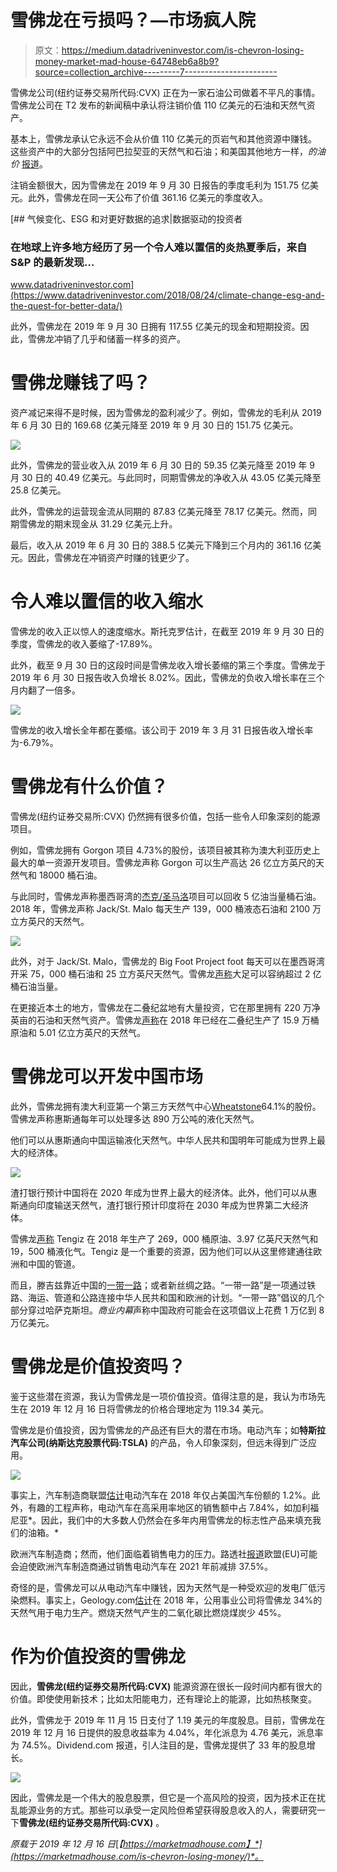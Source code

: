 # 雪佛龙在亏损吗？—市场疯人院

> 原文：<https://medium.datadriveninvestor.com/is-chevron-losing-money-market-mad-house-64748eb6a8b9?source=collection_archive---------7----------------------->

雪佛龙公司(纽约证券交易所代码:CVX) 正在为一家石油公司做着不平凡的事情。雪佛龙公司在 T2 发布的新闻稿中承认将注销价值 110 亿美元的石油和天然气资产。

基本上，雪佛龙承认它永远不会从价值 110 亿美元的页岩气和其他资源中赚钱。这些资产中的大部分包括阿巴拉契亚的天然气和石油；和美国其他地方一样，*的油价* [报道](https://oilprice.com/Energy/Energy-General/Chevrons-11-Billion-Write-Down-Is-A-Warning-For-The-Oil-Industry.html)。

注销金额很大，因为雪佛龙在 2019 年 9 月 30 日报告的季度毛利为 151.75 亿美元。此外，雪佛龙在同一天公布了价值 361.16 亿美元的季度收入。

[](https://www.datadriveninvestor.com/2018/08/24/climate-change-esg-and-the-quest-for-better-data/) [## 气候变化、ESG 和对更好数据的追求|数据驱动的投资者

### 在地球上许多地方经历了另一个令人难以置信的炎热夏季后，来自 S&P 的最新发现…

www.datadriveninvestor.com](https://www.datadriveninvestor.com/2018/08/24/climate-change-esg-and-the-quest-for-better-data/) 

此外，雪佛龙在 2019 年 9 月 30 日拥有 117.55 亿美元的现金和短期投资。因此，雪佛龙冲销了几乎和储蓄一样多的资产。

# 雪佛龙赚钱了吗？

资产减记来得不是时候，因为雪佛龙的盈利减少了。例如，雪佛龙的毛利从 2019 年 6 月 30 日的 169.68 亿美元降至 2019 年 9 月 30 日的 151.75 亿美元。

![](img/d35b3f3e736dd4d25813285736e2cded.png)

此外，雪佛龙的营业收入从 2019 年 6 月 30 日的 59.35 亿美元降至 2019 年 9 月 30 日的 40.49 亿美元。与此同时，同期雪佛龙的净收入从 43.05 亿美元降至 25.8 亿美元。

此外，雪佛龙的运营现金流从同期的 87.83 亿美元降至 78.17 亿美元。然而，同期雪佛龙的期末现金从 31.29 亿美元上升。

最后，收入从 2019 年 6 月 30 日的 388.5 亿美元下降到三个月内的 361.16 亿美元。因此，雪佛龙在冲销资产时赚的钱更少了。

# 令人难以置信的收入缩水

雪佛龙的收入正以惊人的速度缩水。斯托克罗估计，在截至 2019 年 9 月 30 日的季度，雪佛龙的收入萎缩了-17.89%。

此外，截至 9 月 30 日的这段时间是雪佛龙收入增长萎缩的第三个季度。雪佛龙于 2019 年 6 月 30 日报告收入负增长 8.02%。因此，雪佛龙的负收入增长率在三个月内翻了一倍多。

![](img/0f5a610a32a74444bbbd5aca875b6bd3.png)

雪佛龙的收入增长全年都在萎缩。该公司于 2019 年 3 月 31 日报告收入增长率为-6.79%。

# 雪佛龙有什么价值？

雪佛龙(纽约证券交易所:CVX) 仍然拥有很多价值，包括一些令人印象深刻的能源项目。

例如，雪佛龙拥有 Gorgon 项目 4.73%的股份，该项目被其称为澳大利亚历史上最大的单一资源开发项目。雪佛龙声称 Gorgon 可以生产高达 26 亿立方英尺的天然气和 18000 桶石油。

与此同时，雪佛龙声称墨西哥湾的[杰克/圣马洛](https://www.chevron.com/projects/jack-stmalo)项目可以回收 5 亿油当量桶石油。2018 年，雪佛龙声称 Jack/St. Malo 每天生产 139，000 桶液态石油和 2100 万立方英尺的天然气。

![](img/d858cca46b5a886422f13e4a1a5594f7.png)

此外，对于 Jack/St. Malo，雪佛龙的 Big Foot Project foot 每天可以在墨西哥湾开采 75，000 桶石油和 25 立方英尺天然气。雪佛龙[声称](https://www.chevron.com/projects/big-foot)大足可以容纳超过 2 亿桶石油当量。

在更接近本土的地方，雪佛龙在二叠纪盆地有大量投资，它在那里拥有 220 万净英亩的石油和天然气资产。雪佛龙[声称](https://www.chevron.com/projects/permian)在 2018 年已经在二叠纪生产了 15.9 万桶原油和 5.01 亿立方英尺的天然气。

# 雪佛龙可以开发中国市场

此外，雪佛龙拥有澳大利亚第一个第三方天然气中心[Wheatstone](https://www.chevron.com/projects/wheatstone)64.1%的股份。雪佛龙声称惠斯通每年可以处理多达 890 万公吨的液化天然气。

他们可以从惠斯通向中国运输液化天然气。中华人民共和国明年可能成为世界上最大的经济体。

![](img/4597182eea7cd69fdf6f29891d86f77c.png)

渣打银行预计中国将在 2020 年成为世界上最大的经济体。此外，他们可以从惠斯通向印度输送天然气，渣打银行预计印度将在 2030 年成为世界第二大经济体。

雪佛龙[声称](https://www.chevron.com/projects/tengiz-expansion) Tengiz 在 2018 年生产了 269，000 桶原油、3.97 亿英尺天然气和 19，500 桶液化气。Tengiz 是一个重要的资源，因为他们可以从这里修建通往欧洲和中国的管道。

而且，滕吉兹靠近中国的[一带一路](https://www.businessinsider.com/what-is-belt-and-road-china-infrastructure-project-2018-1)；或者新丝绸之路。“一带一路”是一项通过铁路、海运、管道和公路连接中华人民共和国和欧洲的计划。“一带一路”倡议的几个部分穿过哈萨克斯坦。*商业内幕*声称中国政府可能会在这项倡议上花费 1 万亿到 8 万亿美元。

# 雪佛龙是价值投资吗？

鉴于这些潜在资源，我认为雪佛龙是一项价值投资。值得注意的是，我认为市场先生在 2019 年 12 月 16 日将雪佛龙的价格合理地定为 119.34 美元。

雪佛龙是价值投资，因为雪佛龙的产品还有巨大的潜在市场。电动汽车；如**特斯拉汽车公司(纳斯达克股票代码:TSLA)** 的产品，令人印象深刻，但远未得到广泛应用。

![](img/c469afc127afde00bcccc140774a9784.png)

事实上，汽车制造商联盟[估计](https://interestingengineering.com/6-interesting-statistics-about-electric-vehicles)电动汽车在 2018 年仅占美国汽车份额的 1.2%。此外，有趣的工程声称，电动汽车在高采用率地区的销售额中占 7.84%，如加利福尼亚*。因此，我们中的大多数人仍然会在多年内用雪佛龙的标志性产品来填充我们的油箱。*

欧洲汽车制造商；然而，他们面临着销售电力的压力。路透社[报道](https://www.reuters.com/article/us-autoshow-frankfurt-acea-electric/european-automakers-tell-governments-they-must-help-sell-electric-cars-idUSKCN1VW1OL)欧盟(EU)可能会迫使欧洲汽车制造商通过销售电动汽车在 2021 年前减排 37.5%。

奇怪的是，雪佛龙可以从电动汽车中赚钱，因为天然气是一种受欢迎的发电厂低污染燃料。事实上，Geology.com[估计](https://geology.com/articles/natural-gas-uses/)在 2018 年，公用事业公司将雪佛龙 34%的天然气用于电力生产。燃烧天然气产生的二氧化碳比燃烧煤炭少 45%。

# 作为价值投资的雪佛龙

因此，**雪佛龙(纽约证券交易所代码:CVX)** 能源资源在很长一段时间内都有很大的价值。即使使用新技术；比如太阳能电力，还有理论上的能源，比如热核聚变。

此外，雪佛龙于 2019 年 11 月 15 日支付了 1.19 美元的年度股息。目前，雪佛龙在 2019 年 12 月 16 日提供的股息收益率为 4.04%，年化派息为 4.76 美元，派息率为 74.5%。Dividend.com 报道，引人注目的是，雪佛龙提供了 33 年的股息增长。

![](img/26f6808638814e2f2147c379dc632c99.png)

因此，雪佛龙是一个伟大的股息股票，但它是一个高风险的投资，因为技术正在扰乱能源业务的方式。那些可以承受一定风险但希望获得股息收入的人，需要研究一下**雪佛龙(纽约证券交易所代码:CVX)** 。

*原载于 2019 年 12 月 16 日*[*【https://marketmadhouse.com】*](https://marketmadhouse.com/is-chevron-losing-money/)*。*